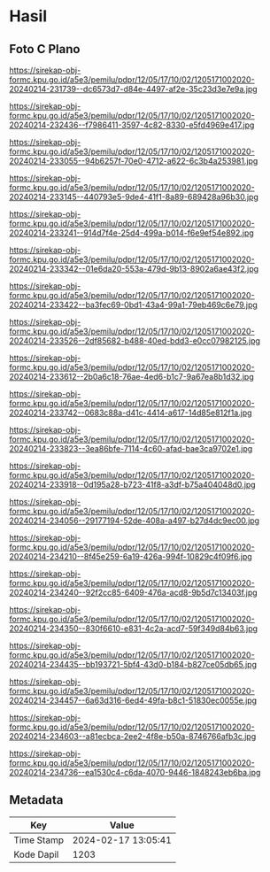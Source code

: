 # Hasil

## Foto C Plano

https://sirekap-obj-formc.kpu.go.id/a5e3/pemilu/pdpr/12/05/17/10/02/1205171002020-20240214-231739--dc6573d7-d84e-4497-af2e-35c23d3e7e9a.jpg

https://sirekap-obj-formc.kpu.go.id/a5e3/pemilu/pdpr/12/05/17/10/02/1205171002020-20240214-232436--f7986411-3597-4c82-8330-e5fd4969e417.jpg

https://sirekap-obj-formc.kpu.go.id/a5e3/pemilu/pdpr/12/05/17/10/02/1205171002020-20240214-233055--94b6257f-70e0-4712-a622-6c3b4a253981.jpg

https://sirekap-obj-formc.kpu.go.id/a5e3/pemilu/pdpr/12/05/17/10/02/1205171002020-20240214-233145--440793e5-9de4-41f1-8a89-689428a96b30.jpg

https://sirekap-obj-formc.kpu.go.id/a5e3/pemilu/pdpr/12/05/17/10/02/1205171002020-20240214-233241--914d7f4e-25d4-499a-b014-f6e9ef54e892.jpg

https://sirekap-obj-formc.kpu.go.id/a5e3/pemilu/pdpr/12/05/17/10/02/1205171002020-20240214-233342--01e6da20-553a-479d-9b13-8902a6ae43f2.jpg

https://sirekap-obj-formc.kpu.go.id/a5e3/pemilu/pdpr/12/05/17/10/02/1205171002020-20240214-233422--ba3fec69-0bd1-43a4-99a1-79eb469c6e79.jpg

https://sirekap-obj-formc.kpu.go.id/a5e3/pemilu/pdpr/12/05/17/10/02/1205171002020-20240214-233526--2df85682-b488-40ed-bdd3-e0cc07982125.jpg

https://sirekap-obj-formc.kpu.go.id/a5e3/pemilu/pdpr/12/05/17/10/02/1205171002020-20240214-233612--2b0a6c18-76ae-4ed6-b1c7-9a67ea8b1d32.jpg

https://sirekap-obj-formc.kpu.go.id/a5e3/pemilu/pdpr/12/05/17/10/02/1205171002020-20240214-233742--0683c88a-d41c-4414-a617-14d85e812f1a.jpg

https://sirekap-obj-formc.kpu.go.id/a5e3/pemilu/pdpr/12/05/17/10/02/1205171002020-20240214-233823--3ea86bfe-7114-4c60-afad-bae3ca9702e1.jpg

https://sirekap-obj-formc.kpu.go.id/a5e3/pemilu/pdpr/12/05/17/10/02/1205171002020-20240214-233918--0d195a28-b723-41f8-a3df-b75a404048d0.jpg

https://sirekap-obj-formc.kpu.go.id/a5e3/pemilu/pdpr/12/05/17/10/02/1205171002020-20240214-234056--29177194-52de-408a-a497-b27d4dc9ec00.jpg

https://sirekap-obj-formc.kpu.go.id/a5e3/pemilu/pdpr/12/05/17/10/02/1205171002020-20240214-234210--8f45e259-6a19-426a-994f-10829c4f09f6.jpg

https://sirekap-obj-formc.kpu.go.id/a5e3/pemilu/pdpr/12/05/17/10/02/1205171002020-20240214-234240--92f2cc85-6409-476a-acd8-9b5d7c13403f.jpg

https://sirekap-obj-formc.kpu.go.id/a5e3/pemilu/pdpr/12/05/17/10/02/1205171002020-20240214-234350--830f6610-e831-4c2a-acd7-59f349d84b63.jpg

https://sirekap-obj-formc.kpu.go.id/a5e3/pemilu/pdpr/12/05/17/10/02/1205171002020-20240214-234435--bb193721-5bf4-43d0-b184-b827ce05db65.jpg

https://sirekap-obj-formc.kpu.go.id/a5e3/pemilu/pdpr/12/05/17/10/02/1205171002020-20240214-234457--6a63d316-6ed4-49fa-b8c1-51830ec0055e.jpg

https://sirekap-obj-formc.kpu.go.id/a5e3/pemilu/pdpr/12/05/17/10/02/1205171002020-20240214-234603--a81ecbca-2ee2-4f8e-b50a-8746766afb3c.jpg

https://sirekap-obj-formc.kpu.go.id/a5e3/pemilu/pdpr/12/05/17/10/02/1205171002020-20240214-234736--ea1530c4-c6da-4070-9446-1848243eb6ba.jpg


## Metadata

| Key        | Value               |
| ---------- | ------------------- |
| Time Stamp | 2024-02-17 13:05:41 |
| Kode Dapil | 1203                |



